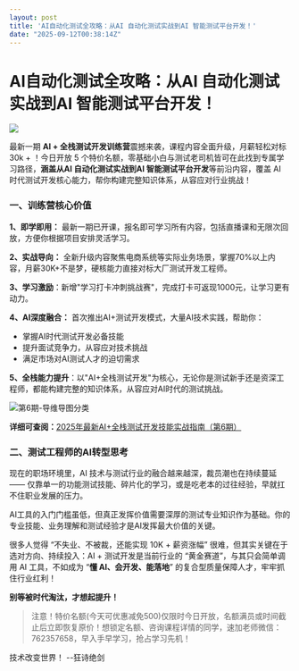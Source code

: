 ```yaml
---
layout: post
title: 'AI自动化测试全攻略：从AI 自动化测试实战到AI 智能测试平台开发！'
date: "2025-09-12T00:38:14Z"
---
```

AI自动化测试全攻略：从AI 自动化测试实战到AI 智能测试平台开发！
===================================

![](https://files.mdnice.com/user/3808/735f79a4-30a3-4a4a-8bef-17267ee647cf.png)

最新一期 **AI + 全栈测试开发训练营**震撼来袭，课程内容全面升级，月薪轻松对标 30k + ！今日开放 5 个特价名额，零基础小白与测试老司机皆可在此找到专属学习路径，**涵盖从AI 自动化测试实战到AI 智能测试平台开发**等前沿内容，覆盖 AI 时代测试开发核心能力，帮你构建完整知识体系，从容应对行业挑战！

### 一、训练营核心价值

**1、即学即用：** 最新一期已开课，报名即可学习所有内容，包括直播课和无限次回放，方便你根据项目安排灵活学习。

**2、实战导向：** 全新升级内容聚焦电商系统等实际业务场景，掌握70%以上内容，月薪30K+不是梦，硬核能力直接对标大厂测试开发工程师。

**3、学习激励**：新增"学习打卡冲刺挑战赛"，完成打卡可返现1000元，让学习更有动力。

**4、AI深度融合：** 首次推出AI+测试开发模式，大量AI技术实践，帮助你：

*   掌握AI时代测试开发必备技能
*   提升面试竞争力，从容应对技术挑战
*   满足市场对AI测试人才的迫切需求

**5、全栈能力提升**：以"AI+全栈测试开发"为核心，无论你是测试新手还是资深工程师，都能构建完整的知识体系，从容应对AI时代的测试挑战。

![第6期-导维导图分类](https://files.mdnice.com/user/3808/c2e7e58f-a43f-42f3-a3a3-d222bfadaf64.png)

**详细可查阅：**[2025年最新AI+全栈测试开发技能实战指南（第6期）](https://mp.weixin.qq.com/s/-FO_u73ZVDt6rhkrbBr4VA)

### 二、测试工程师的AI转型思考

现在的职场环境里，AI 技术与测试行业的融合越来越深，裁员潮也在持续蔓延 —— 仅靠单一的功能测试技能、碎片化的学习，或是吃老本的过往经验，早就扛不住职业发展的压力。

AI工具的入门门槛虽低，但真正发挥价值需要深厚的测试专业知识作为基础。你的专业技能、业务理解和测试经验才是AI发挥最大价值的关键。

很多人觉得 “不失业、不被裁，还能实现 10K + 薪资涨幅” 很难，但其实关键在于选对方向、持续投入：AI + 测试开发是当前行业的 “黄金赛道”，与其只会简单调用 AI 工具，不如成为 “**懂 AI、会开发、能落地**” 的复合型质量保障人才，牢牢抓住行业红利！

**别等被时代淘汰，才想起提升！**

> 注意！特价名额(今天可优惠减免500)仅限时今日开放，名额满员或时间截止后立即恢复原价！想锁定名额、咨询课程详情的同学，速加老师微信：762357658，早入手早学习，抢占学习先机！

技术改变世界！ --狂诗绝剑